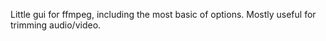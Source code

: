 Little gui for ffmpeg, including the most basic of options. Mostly useful for trimming audio/video.
